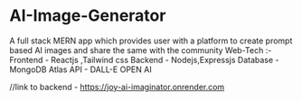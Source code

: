 # AI-Image-Generator
 A full stack MERN app which provides user with a platform to create prompt based AI images and share the same with the community
 Web-Tech :- Frontend - Reactjs ,Tailwind css
             Backend  - Nodejs,Expressjs
             Database - MongoDB Atlas
             API      - DALL-E OPEN AI

//link to backend - https://joy-ai-imaginator.onrender.com
             
